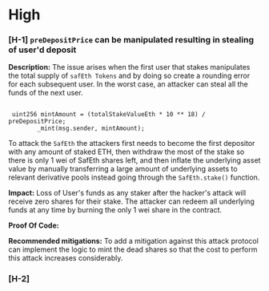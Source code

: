 # High

### [H-1] `preDepositPrice` can be manipulated resulting in stealing of user'd deposit

**Description:** The issue arises when the first user that stakes manipulates the total supply of `safEth Tokens` and by doing so create a rounding error for each subsequent user. In the worst case, an attacker can steal all the funds of the next user.

```solidity

 uint256 mintAmount = (totalStakeValueEth * 10 ** 18) / preDepositPrice;
        _mint(msg.sender, mintAmount);

```
To attack the `SafEth` the attackers first needs to become the first depositor with any amount of staked ETH, then withdraw the most of the stake so there is only 1 wei of SafEth shares left, and then inflate the underlying asset value by manually transferring a large amount of underlying assets to relevant derivative pools instead going through the `SafEth.stake()` function. 


**Impact:**  Loss of User's funds as any staker after the hacker's attack will receive zero shares for their stake. The attacker can redeem all underlying funds at any time by burning the only 1 wei share in the contract.

**Proof Of Code:**

**Recommended mitigations:** To add a mitigation against this attack protocol can implement the logic to mint the dead shares so that the cost to perform this attack increases considerably.

### [H-2] 












